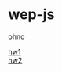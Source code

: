 # wep-js
ohno


[hw1](https://github.com/alexg-lviv/wep-js/tree/hw1)  
[hw2](https://github.com/alexg-lviv/wep-js/tree/hw2)
